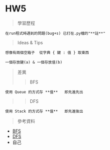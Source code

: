 # HW5
> 學習歷程

    在run程式時遇到的問題(bug+s) 已打在.py檔的"**註**"
  
> Ideas & Tips

    想像有兩個空箱子  從字典 { 鍵 : 值 } 取東西

    一個存放鍵(a) & 一個存放值(b)

> 差異
>>BFS

    使用 Queue 的方式存 **值**   即先進先出
>>DFS

    使用 Stack 的方式存 **值**   即先進後出

> 參考資料
* [BFS](http://isee.scu.edu.tw/mod/url/view.php?id=547569)
* [DFS](http://isee.scu.edu.tw/mod/url/view.php?id=549479)
* 自己
